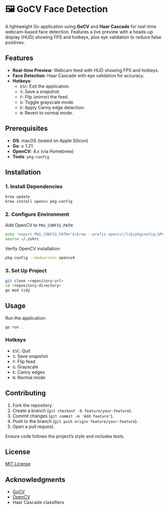 # 🖼️ GoCV Face Detection

A lightweight Go application using **GoCV** and **Haar Cascade** for real-time webcam-based face detection. Features a live preview with a heads-up display (HUD) showing FPS and hotkeys, plus eye validation to reduce false positives.

## Features

- **Real-time Preview**: Webcam feed with HUD showing FPS and hotkeys.
- **Face Detection**: Haar Cascade with eye validation for accuracy.
- **Hotkeys**:
    - `ESC`: Exit the application.
    - `S`: Save a snapshot.
    - `F`: Flip (mirror) the feed.
    - `G`: Toggle grayscale mode.
    - `E`: Apply Canny edge detection.
    - `N`: Revert to normal mode.

## Prerequisites

- **OS**: macOS (tested on Apple Silicon)
- **Go**: ≥ 1.21
- **OpenCV**: 4.x (via Homebrew)
- **Tools**: `pkg-config`

## Installation

### 1. Install Dependencies

```bash
brew update
brew install opencv pkg-config
```

### 2. Configure Environment

Add OpenCV to `PKG_CONFIG_PATH`:

```bash
echo 'export PKG_CONFIG_PATH="$(brew --prefix opencv)/lib/pkgconfig:$PKG_CONFIG_PATH"' >> ~/.zshrc
source ~/.zshrc
```

Verify OpenCV installation:

```bash
pkg-config --modversion opencv4
```

### 3. Set Up Project

```bash
git clone <repository-url>
cd <repository-directory>
go mod tidy
```

## Usage

Run the application:

```bash
go run .
```

### Hotkeys

- `ESC`: Quit
- `S`: Save snapshot
- `F`: Flip feed
- `G`: Grayscale
- `E`: Canny edges
- `N`: Normal mode

## Contributing

1. Fork the repository.
2. Create a branch (`git checkout -b feature/your-feature`).
3. Commit changes (`git commit -m 'Add feature'`).
4. Push to the branch (`git push origin feature/your-feature`).
5. Open a pull request.

Ensure code follows the project’s style and includes tests.

## License

[MIT License](LICENSE.txt)

## Acknowledgments

- [GoCV](https://gocv.io/)
- [OpenCV](https://opencv.org/)
- Haar Cascade classifiers
